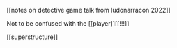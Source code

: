 [[notes on detective game talk from ludonarracon 2022]]

Not to be confused with the [[player]][[!!!]]

[[superstructure]]

